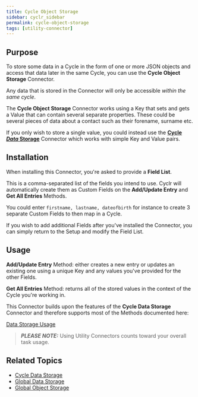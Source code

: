 ```yaml
---
title: Cycle Object Storage
sidebar: cyclr_sidebar
permalink: cycle-object-storage
tags: [utility-connector]
---
```


## Purpose

To store some data in a Cycle in the form of one or more JSON objects and access that data later in the same Cycle, you can use the **Cycle Object Storage** Connector.

Any data that is stored in the Connector will only be accessible _within the same cycle_.

The **Cycle Object Storage** Connector works using a Key that sets and gets a Value that can contain several separate properties.  These could be several pieces of data about a contact such as their forename, surname etc.

If you only wish to store a single value, you could instead use the **[Cycle *Data* Storage](./cycle-data-storage)** Connector which works with simple Key and Value pairs.

## Installation

When installing this Connector, you're asked to provide a **Field List**.

This is a comma-separated list of the fields you intend to use.  Cyclr will automatically create them as Custom Fields on the **Add/Update Entry** and **Get All Entries** Methods.

You could enter ```firstname, lastname, dateofbirth``` for instance to create 3 separate Custom Fields to then map in a Cycle.

If you wish to add additional Fields after you've installed the Connector, you can simply return to the Setup and modify the Field List.

## Usage

**Add/Update Entry** Method: either creates a new entry or updates an existing one using a unique Key and any values you've provided for the other Fields.

**Get All Entries** Method: returns all of the stored values in the context of the Cycle you're working in.

This Connector builds upon the features of the **Cycle Data Storage** Connector and therefore supports most of the Methods documented here:

[Data Storage Usage](./data-storage-usage)

> **_PLEASE NOTE:_** Using Utility Connectors counts toward your overall task usage.

## Related Topics

* [Cycle Data Storage](./cycle-data-storage)
* [Global Data Storage](./global-data-storage)
* [Global Object Storage](./global-object-storage)
